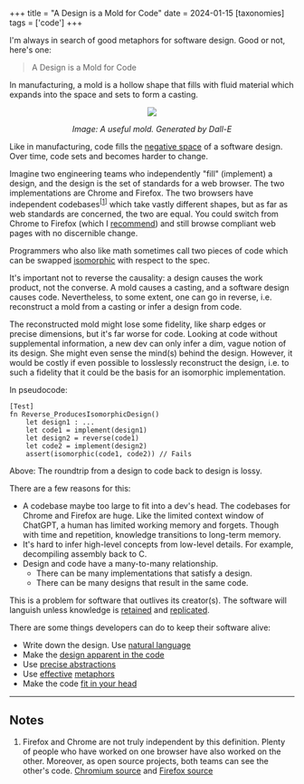 +++
title = "A Design is a Mold for Code"
date = 2024-01-15
[taxonomies]
tags = ['code']
+++

I'm always in search of good metaphors for software design. Good or not, here's one:

> A Design is a Mold for Code

In manufacturing, a mold is a hollow shape that fills with fluid material which expands into the space and sets to form a casting. 

<div style="text-align: center; width: 60%; margin: 0 auto;">
  <img src="../img/dall-e-muffin-pan.png"/>
  <p style="font-style: italic">Image: A useful mold. Generated by Dall-E</p>
</div>

Like in manufacturing, code fills the [negative space](https://en.wikipedia.org/wiki/Negative_space) of a software design. Over time, code sets and becomes harder to change.

Imagine two engineering teams who independently "fill" (implement) a design, and the design is the set of standards for a web browser. The two implementations are Chrome and Firefox. The two browsers have independent codebases<sup>\[[1](#notes)\]</sup> which take vastly different shapes, but as far as web standards are concerned, the two are equal. You could switch from Chrome to Firefox (which I [recommend](https://www.eff.org/deeplinks/2021/12/chrome-users-beware-manifest-v3-deceitful-and-threatening)) and still browse compliant web pages with no discernible change. 

Programmers who also like math sometimes call two pieces of code which can be swapped [isomorphic](https://blog.ploeh.dk/2018/01/08/software-design-isomorphisms/) with respect to the spec.

It's important not to reverse the causality: a design causes the work product, not the converse. A mold causes a casting, and a software design causes code. Nevertheless, to some extent, one can go in reverse, i.e. reconstruct a mold from a casting or infer a design from code. 

The reconstructed mold might lose some fidelity, like sharp edges or precise dimensions, but it's far worse for code. Looking at code without supplemental information, a new dev can only infer a dim, vague notion of its design. She might even sense the mind(s) behind the design. However, it would be costly if even possible to losslessly reconstruct the design, i.e. to such a fidelity that it could be the basis for an isomorphic implementation.

In pseudocode:

```
[Test]
fn Reverse_ProducesIsomorphicDesign()
    let design1 : ...
    let code1 = implement(design1)
    let design2 = reverse(code1)
    let code2 = implement(design2)
    assert(isomorphic(code1, code2)) // Fails
```

Above: The roundtrip from a design to code back to design is lossy.

There are a few reasons for this:

- A codebase maybe too large to fit into a dev's head. The codebases for Chrome and Firefox are huge. Like the limited context window of ChatGPT, a human has limited working memory and forgets. Though with time and repetition, knowledge transitions to long-term memory.
- It's hard to infer high-level concepts from low-level details. For example, decompiling assembly back to C.
- Design and code have a many-to-many relationship.
	- There can be many implementations that satisfy a design.
	- There can be many designs that result in the same code.

This is a problem for software that outlives its creator(s). The software will languish unless knowledge is [retained](https://en.wikipedia.org/wiki/Organizational_memory) and [replicated](https://en.wikipedia.org/wiki/Bus_factor).

There are some things developers can do to keep their software alive:

- Write down the design. Use [natural language](https://en.wikipedia.org/wiki/Literate_programming)
- Make the [design apparent in the code](https://www.pathsensitive.com/2018/01/the-design-of-software-is-thing-apart.html)
- Use [precise abstractions](https://www.pathsensitive.com/2022/03/abstraction-not-what-you-think-it-is.html)
- Use [effective](https://argumatronic.com/posts/2018-09-02-effective-metaphor.html) [metaphors](https://gist.github.com/onlurking/fc5c81d18cfce9ff81bc968a7f342fb1#tacit-knowledge-and-documentation)
- Make the code [fit in your head](https://www.oreilly.com/library/view/code-that-fits/9780137464302/)

---

## Notes

1. Firefox and Chrome are not truly independent by this definition. Plenty of people who have worked on one browser have also worked on the other. Moreover, as open source projects, both teams can see the other's code. [Chromium source](https://source.chromium.org/chromium/chromium/src/+/main:) and [Firefox source](https://searchfox.org/mozilla-central/source) 

